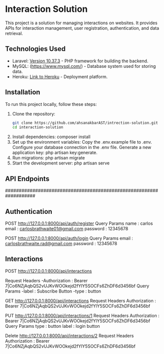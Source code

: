 # Interaction Solution

This project is a solution for managing interactions on websites. It provides APIs for interaction management, user registration, authentication, and data retrieval.

## Technologies Used

- Laravel: [Version 10.37.3](https://laravel.com/) - PHP framework for building the backend.
- MySQL: (https://www.mysql.com/) - Database system used for storing data.
- Heroku: [Link to Heroku](https://www.heroku.com/) - Deployment platform.

## Installation

To run this project locally, follow these steps:

1. Clone the repository:
   ```bash
   git clone https://github.com/ahsanakbarAST/intrection-solution.git
   cd interaction-solution
2. Install dependencies:
    composer install
3. Set up the environment variables:
   Copy the .env.example file to .env.
   Configure your database connection in the .env file.
   Generate a new application key: php artisan key:generate.
4. Run migrations:
    php artisan migrate
5. Start the development server:
    php artisan serve


## API Endpoints    
###################################################################
## Authentication
POST
http://127.0.0.1:8000/api/auth/register
Query Params
name : carlos
email : carlosbrathwaite01@gmail.com
password : 12345678

POST
http://127.0.0.1:8000/api/auth/login
Query Params
email : carlosbrathwaite.rad@gmail.com
password : 12345678

## Interactions
POST
http://127.0.0.1:8000/api/interactions

Request Headers
-Authorization : Bearer 7|Co6NZjAqbQS2vUJKvWOOkejd2fYlY5SOCFs6ZhDF6d3456bf
Query Params
-label : Subscribe Button
-type : button

GET
http://127.0.0.1:8000/api/interactions
Request Headers
Authorization : Bearer 7|Co6NZjAqbQS2vUJKvWOOkejd2fYlY5SOCFs6ZhDF6d3456bf

PUT
http://127.0.0.1:8000/api/interactions/1
Request Headers
Authorization : Bearer 7|Co6NZjAqbQS2vUJKvWOOkejd2fYlY5SOCFs6ZhDF6d3456bf
Query Params
type : button
label : login button

Delete
http://127.0.0.1:8000/api/interactions/2
Request Headers
Authorization : Bearer 7|Co6NZjAqbQS2vUJKvWOOkejd2fYlY5SOCFs6ZhDF6d3456bf